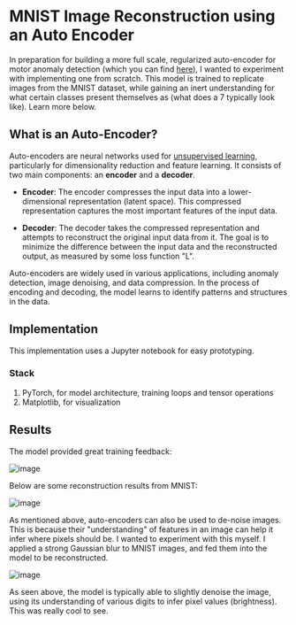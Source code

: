 # MNIST Image Reconstruction using an Auto Encoder

In preparation for building a more full scale, regularized auto-encoder for motor anomaly detection (which you can find [here](https://github.com/conjeevaram/Anomaly-Detection-Auto-Encoder)), I wanted to experiment with implementing one from scratch. This model is trained to replicate images from the MNIST dataset, while gaining an inert understanding for what certain classes present themselves as (what does a 7 typically look like). Learn more below.

## What is an Auto-Encoder?
Auto-encoders are neural networks used for [unsupervised learning](https://cloud.google.com/discover/what-is-unsupervised-learning), particularly for dimensionality reduction and feature learning. It consists of two main components: an **encoder** and a **decoder**.

- **Encoder**: The encoder compresses the input data into a lower-dimensional representation (latent space). This compressed representation captures the most important features of the input data.
    
- **Decoder**: The decoder takes the compressed representation and attempts to reconstruct the original input data from it. The goal is to minimize the difference between the input data and the reconstructed output, as measured by some loss function "L". 
    

Auto-encoders are widely used in various applications, including anomaly detection, image denoising, and data compression. In the process of encoding and decoding, the model learns to  identify patterns and structures in the data.

## Implementation
This implementation uses a Jupyter notebook for easy prototyping.
### Stack
1. PyTorch, for model architecture, training loops and tensor operations
2. Matplotlib, for visualization

## Results
The model provided great training feedback:

![image](https://github.com/user-attachments/assets/ad688530-9157-4461-9a12-37a83586d0f3)

Below are some reconstruction results from MNIST:

![image](https://github.com/user-attachments/assets/bc2ad063-965e-4a13-adc1-977ab552011f)

As mentioned above, auto-encoders can also be used to de-noise images. This is because their "understanding" of features in an image can help it infer where pixels should be. I wanted to experiment with this myself. I applied a strong Gaussian blur to MNIST images, and fed them into the model to be reconstructed. 

![image](https://github.com/user-attachments/assets/3a3a38e5-2020-4a2b-9a9a-aa3bc744d76b)

As seen above, the model is typically able to slightly denoise the image, using its understanding of various digits to infer pixel values (brightness). This was really cool to see.
